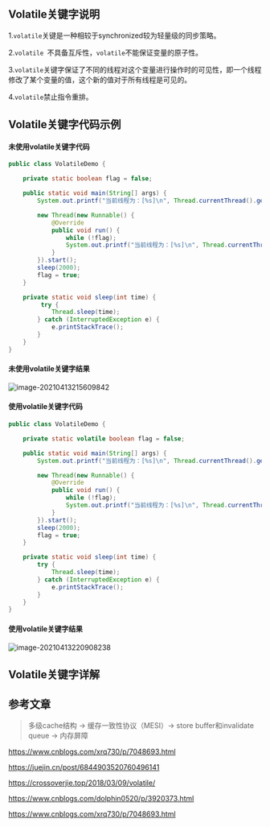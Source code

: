 ## Volatile关键字说明

1.`volatile`关键是一种相较于synchronized较为轻量级的同步策略。

2.`volatile `不具备互斥性，`volatile`不能保证变量的原子性。

3.`volatile`关键字保证了不同的线程对这个变量进行操作时的可见性，即一个线程修改了某个变量的值，这个新的值对于所有线程是可见的。

4.`volatile`禁止指令重排。

## Volatile关键字代码示例

#### 未使用volatile关键字代码

```java
public class VolatileDemo {

    private static boolean flag = false;

    public static void main(String[] args) {
        System.out.printf("当前线程为：[%s]\n", Thread.currentThread().getName());

        new Thread(new Runnable() {
            @Override
            public void run() {
                while (!flag);
                System.out.printf("当前线程为：[%s]\n", Thread.currentThread().getName());
            }
        }).start();
        sleep(2000);
        flag = true;
    }

    private static void sleep(int time) {
         try {
            Thread.sleep(time);
        } catch (InterruptedException e) {
            e.printStackTrace();
        }
    }
}
```

#### 未使用volatile关键字结果

![image-20210413215609842](https://gitee.com/forge-logic/images-lib/raw/master/img/image-20210413215609842.png)

#### 使用volatile关键字代码

```java
public class VolatileDemo {

    private static volatile boolean flag = false;

    public static void main(String[] args) {
        System.out.printf("当前线程为：[%s]\n", Thread.currentThread().getName());

        new Thread(new Runnable() {
            @Override
            public void run() {
                while (!flag);
                System.out.printf("当前线程为：[%s]\n", Thread.currentThread().getName());
            }
        }).start();
        sleep(2000);
        flag = true;
    }

    private static void sleep(int time) {
        try {
            Thread.sleep(time);
        } catch (InterruptedException e) {
            e.printStackTrace();
        }
    }
}
```

#### 使用volatile关键字结果

![image-20210413220908238](https://gitee.com/forge-logic/images-lib/raw/master/img/image-20210413220908238.png)

## Volatile关键字详解







## 参考文章

>  多级cache结构 -> 缓存一致性协议（MESI）-> store buffer和invalidate queue -> 内存屏障

https://www.cnblogs.com/xrq730/p/7048693.html

https://juejin.cn/post/6844903520760496141

https://crossoverjie.top/2018/03/09/volatile/

https://www.cnblogs.com/dolphin0520/p/3920373.html

https://www.cnblogs.com/xrq730/p/7048693.html